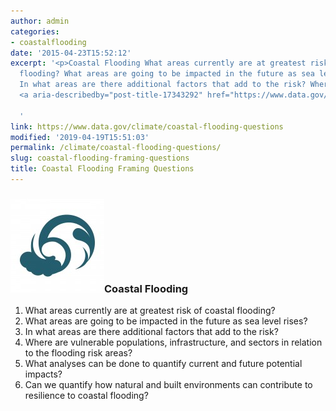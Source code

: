 ```yaml
---
author: admin
categories:
- coastalflooding
date: '2015-04-23T15:52:12'
excerpt: '<p>Coastal Flooding What areas currently are at greatest risk of coastal
  flooding? What areas are going to be impacted in the future as sea level rises?
  In what areas are there additional factors that add to the risk? Where are &hellip;
  <a aria-describedby="post-title-17343292" href="https://www.data.gov/climate/coastal-flooding-questions">Continued</a></p>

  '
link: https://www.data.gov/climate/coastal-flooding-questions
modified: '2019-04-19T15:51:03'
permalink: /climate/coastal-flooding-questions/
slug: coastal-flooding-framing-questions
title: Coastal Flooding Framing Questions
---
```

### ![img/toolkit_coastal](/img/toolkit_coastal-150x150.jpg)Coastal Flooding


1. What areas currently are at greatest risk of coastal flooding?
2. What areas are going to be impacted in the future as sea level rises?
3. In what areas are there additional factors that add to the risk?
4. Where are vulnerable populations, infrastructure, and sectors in relation to the flooding risk areas?
5. What analyses can be done to quantify current and future potential impacts?
6. Can we quantify how natural and built environments can contribute to resilience to coastal flooding?


